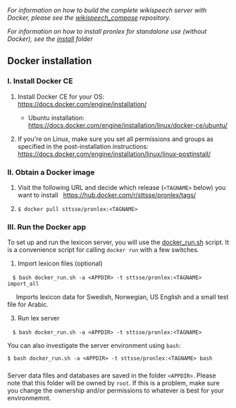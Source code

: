 _For information on how to build the complete wikispeech server with Docker, please see the [wikispeech_compose](https://github.com/stts-se/wikispeech_compose/) repository._

_For information on how to install pronlex for standalone use (without Docker), see the [install](https://github.com/stts-se/pronlex/tree/master/install) folder_ 

## Docker installation

### I. Install Docker CE

1. Install Docker CE for your OS: https://docs.docker.com/engine/installation/   
   * Ubuntu installation: https://docs.docker.com/engine/installation/linux/docker-ce/ubuntu/

2. If you're on Linux, make sure you set all permissions and groups as specified in the post-installation instructions: https://docs.docker.com/engine/installation/linux/linux-postinstall/ 


### II. Obtain a Docker image

1. Visit the following URL and decide which release (`<TAGNAME>` below) you want to install   
   https://hub.docker.com/r/sttsse/pronlex/tags/

2. `$ docker pull sttsse/pronlex:<TAGNAME>`


### III. Run the Docker app

To set up and run the lexicon server, you will use the [docker_run.sh](https://raw.githubusercontent.com/stts-se/pronlex/master/docker/docker_run.sh) script. It is a convenience script for calling `docker run` with a few switches.

1. Import lexicon files (optional)

    `$ bash docker_run.sh -a <APPDIR> -t sttsse/pronlex:<TAGNAME> import_all`

        Imports lexicon data for Swedish, Norwegian, US English and a small test file for Arabic.


3. Run lex server

      `$ bash docker_run.sh -a <APPDIR> -t sttsse/pronlex:<TAGNAME>`


You can also investigate the server environment using `bash`:   

`$ bash docker_run.sh -a <APPDIR> -t sttsse/pronlex:<TAGNAME> bash`
  

###
Server data files and databases are saved in the folder `<APPDIR>`. Please note that this folder will be owned by `root`. If this is a problem, make sure you change the ownership and/or permissions to whatever is best for your environmemnt.
